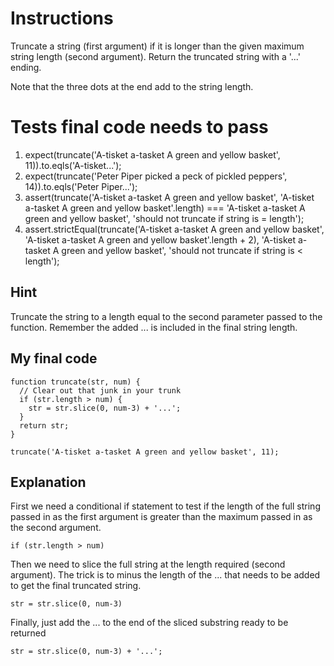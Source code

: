 # Instructions

Truncate a string (first argument) if it is longer than the given maximum string length (second argument). Return the truncated string with a '...' ending.

Note that the three dots at the end add to the string length.

# Tests final code needs to pass

1. expect(truncate('A-tisket a-tasket A green and yellow basket', 11)).to.eqls('A-tisket...');
2. expect(truncate('Peter Piper picked a peck of pickled peppers', 14)).to.eqls('Peter Piper...');
3. assert(truncate('A-tisket a-tasket A green and yellow basket', 'A-tisket a-tasket A green and yellow basket'.length) === 'A-tisket a-tasket A green and yellow basket', 'should not truncate if string is = length');
4. assert.strictEqual(truncate('A-tisket a-tasket A green and yellow basket', 'A-tisket a-tasket A green and yellow basket'.length + 2), 'A-tisket a-tasket A green and yellow basket', 'should not truncate if string is < length');

## Hint

Truncate the string to a length equal to the second parameter passed to the function. Remember the added ... is included in the final string length.

## My final code

    function truncate(str, num) {
      // Clear out that junk in your trunk
      if (str.length > num) {
        str = str.slice(0, num-3) + '...';
      }
      return str;
    }

    truncate('A-tisket a-tasket A green and yellow basket', 11);

## Explanation

First we need a conditional if statement to test if the length of the full string passed in as the first argument is greater than the maximum passed in as the second argument.

    if (str.length > num)

Then we need to slice the full string at the length required (second argument). The trick is to minus the length of the ... that needs to be added to get the final truncated string.

    str = str.slice(0, num-3)

Finally, just add the ... to the end of the sliced substring ready to be returned

    str = str.slice(0, num-3) + '...';